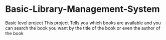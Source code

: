 # Basic-Library-Management-System
Basic level project 
This project Tells you which books are available and you can search the book you want by the title of the book or even the author of the book

